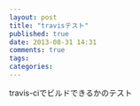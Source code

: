 ```yaml
---
layout: post
title: "travisテスト"
published: true
date: 2013-08-31 14:31
comments: true
tags: 
categories: 
---
```


travis-ciでビルドできるかのテスト
